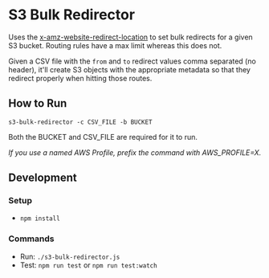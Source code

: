 # S3 Bulk Redirector

Uses the [x-amz-website-redirect-location](https://docs.aws.amazon.com/AmazonS3/latest/dev/how-to-page-redirect.html) to set bulk redirects for a given S3 bucket. Routing rules have a max limit whereas this does not.

Given a CSV file with the `from` and `to` redirect values comma separated (no header), it'll create S3 objects with the appropriate metadata so that they redirect properly when hitting those routes.

## How to Run

`s3-bulk-redirector -c CSV_FILE -b BUCKET`

Both the BUCKET and CSV_FILE are required for it to run.

*If you use a named AWS Profile, prefix the command with AWS_PROFILE=X.*

## Development

### Setup

- `npm install`

### Commands

- Run: `./s3-bulk-redirector.js `
- Test: `npm run test` or `npm run test:watch`
